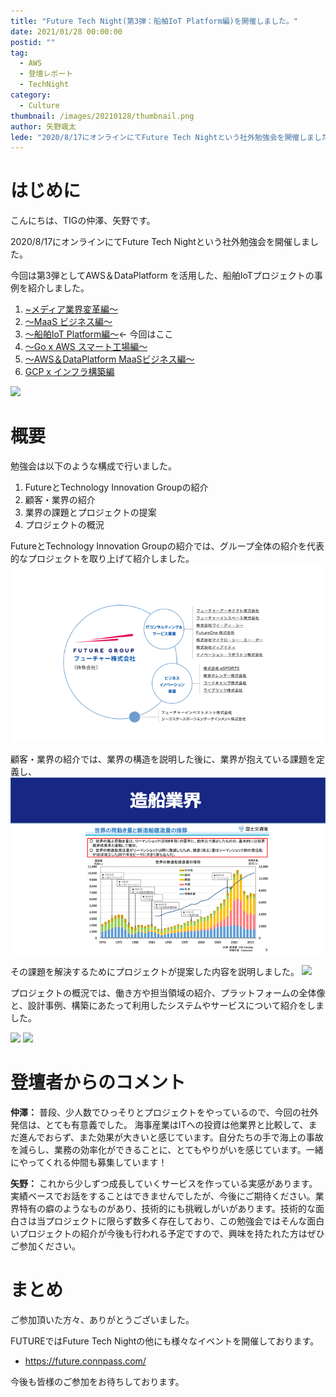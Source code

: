 ```yaml
---
title: "Future Tech Night(第3弾：船舶IoT Platform編)を開催しました。"
date: 2021/01/28 00:00:00
postid: ""
tag:
  - AWS
  - 登壇レポート
  - TechNight
category:
  - Culture
thumbnail: /images/20210128/thumbnail.png
author: 矢野颯太
lede: "2020/8/17にオンラインにてFuture Tech Nightという社外勉強会を開催しました。今回は第3弾としてAWS＆DataPlatform を活用した、船舶IoTプロジェクトの事例を紹介しました。"
---
```

# はじめに

こんにちは、TIGの仲澤、矢野です。

2020/8/17にオンラインにてFuture Tech Nightという社外勉強会を開催しました。

今回は第3弾としてAWS＆DataPlatform を活用した、船舶IoTプロジェクトの事例を紹介しました。

1. [~メディア業界変革編～](https://future.connpass.com/event/177093/)
2. [～MaaS ビジネス編～](https://future.connpass.com/event/179387/)
3. [～船舶IoT Platform編～](https://future.connpass.com/event/185051/)← 今回はここ
4. [〜Go x AWS スマート工場編〜](https://future.connpass.com/event/188742/)
5. [〜AWS＆DataPlatform MaaSビジネス編〜](https://future.connpass.com/event/195568/)
6. [GCP x インフラ構築編](https://future.connpass.com/event/201478/)

<img src="/images/20210128/ブログ＿図1.png" loading="lazy">

# 概要

勉強会は以下のような構成で行いました。

1. FutureとTechnology Innovation Groupの紹介
2. 顧客・業界の紹介
3. 業界の課題とプロジェクトの提案
4. プロジェクトの概況

FutureとTechnology Innovation Groupの紹介では、グループ全体の紹介を代表的なプロジェクトを取り上げて紹介しました。
<img src="/images/20210128/image01.png" loading="lazy">

顧客・業界の紹介では、業界の構造を説明した後に、業界が抱えている課題を定義し、
<img src="/images/20210128/image02.png" loading="lazy">

その課題を解決するためにプロジェクトが提案した内容を説明しました。
<img src="/images/20210128/図1.png" loading="lazy">

プロジェクトの概況では、働き方や担当領域の紹介、プラットフォームの全体像と、設計事例、構築にあたって利用したシステムやサービスについて紹介をしました。

<img src="/images/20210128/図2.png" loading="lazy">

<img src="/images/20210128/図3.png" loading="lazy">

# 登壇者からのコメント

**仲澤：**
普段、少人数でひっそりとプロジェクトをやっているので、今回の社外発信は、とても有意義でした。
海事産業はITへの投資は他業界と比較して、まだ進んでおらず、また効果が大きいと感じています。自分たちの手で海上の事故を減らし、業務の効率化ができることに、とてもやりがいを感じています。一緒にやってくれる仲間も募集しています！

**矢野：**
これから少しずつ成長していくサービスを作っている実感があります。実績ベースでお話をすることはできませんでしたが、今後にご期待ください。業界特有の癖のようなものがあり、技術的にも挑戦しがいがあります。技術的な面白さは当プロジェクトに限らず数多く存在しており、この勉強会ではそんな面白いプロジェクトの紹介が今後も行われる予定ですので、興味を持たれた方はぜひご参加ください。

# まとめ

ご参加頂いた方々、ありがとうございました。

FUTUREではFuture Tech Nightの他にも様々なイベントを開催しております。

* https://future.connpass.com/

今後も皆様のご参加をお待ちしております。
